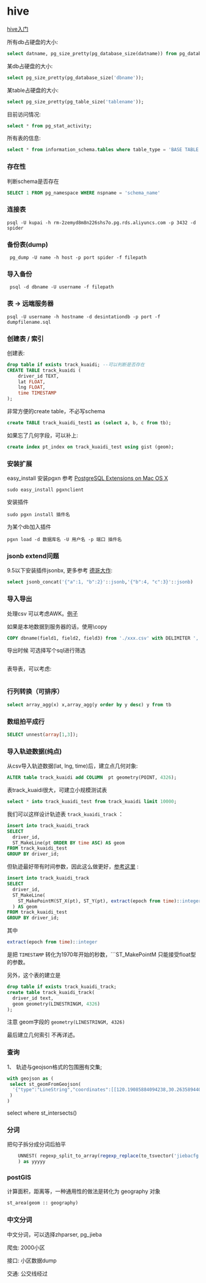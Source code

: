 # hive

[hive入门](http://mp.weixin.qq.com/s?__biz=MzIzODExMDE5MA==&mid=2694182433&idx=1&sn=687b754cddc7255026434c683f487ac0#rd)

所有db占硬盘的大小:

```sql
select datname, pg_size_pretty(pg_database_size(datname)) from pg_database;   
```

某db占硬盘的大小:

```sql
select pg_size_pretty(pg_database_size('dbname'));
```

某table占硬盘的大小:

```sql
select pg_size_pretty(pg_table_size('tablename'));
```


目前访问情况:

```sql
select * from pg_stat_activity;
```

所有表的信息:
```sql
select * from information_schema.tables where table_type = 'BASE TABLE' and table_schema not in('information_schema', 'pg_catalog')
```

### 存在性
判断schema是否存在
```sql
SELECT 1 FROM pg_namespace WHERE nspname = 'schema_name'
```

### 连接表

```shell
psql -U kupai -h rm-2zemyd8m8n226shs7o.pg.rds.aliyuncs.com -p 3432 -d spider
```

### 备份表(dump)
```shell
 pg_dump -U name -h host -p port spider -f filepath
```


### 导入备份
```shell
 psql -d dbname -U username -f filepath
```

### 表 -> 远端服务器
```shell
psql -U username -h hostname -d desintationdb -p port -f dumpfilename.sql
```

### 创建表 / 索引

创建表: 

```sql
drop table if exists track_kuaidi; --可以判断是否存在
CREATE TABLE track_kuaidi (
	driver_id TEXT,
    lat FLOAT,
    lng FLOAT,
    time TIMESTAMP
);
```

非常方便的create table，不必写schema
```sql
create TABLE track_kuaidi_test1 as (select a, b, c from tb);
```

如果忘了几何字段，可以补上: 

```sql
create index pt_index on track_kuaidi_test using gist (geom);
```



### 安装扩展
easy_install 安装pgxn 参考 [PostgreSQL Extensions on Mac OS X](http://www.reades.com/2015/12/11/installing-postgresql-extensions-on-mac-os-x/)
```shell
sudo easy_install pgxnclient
```

安装插件
```shell
sudo pgxn install 插件名
```

为某个db加入插件
```shell
pgxn load -d 数据库名 -U 用户名 -p 端口 插件名
```



### jsonb extend问题

9.5以下安装插件jsonbx, 更多参考 [德哥大作](https://yq.aliyun.com/articles/54646):

```sql
select jsonb_concat('{"a":1, "b":2}'::jsonb,'{"b":4, "c":3}'::jsonb)
```

### 导入导出

处理csv 可以考虑AWK。[例子](http://qinghua.github.io/awk/)

如果是本地数据到服务器的话，使用\copy
```sql
COPY dbname(field1, field2, field3) from './xxx.csv' with DELIMITER ',' CSV HEADER;
```

导出时候 可选择写个sql进行筛选
```sql

```

表导表，可以考虑: 

```sql

```



### 行列转换（可排序）

```sql
select array_agg(x) x,array_agg(y order by y desc) y from tb
```

### 数组拍平成行
```sql
SELECT unnest(array[1,3]); 
```

### 导入轨迹数据(纯点)

从csv导入轨迹数据(lat, lng, time)后，建立点几何对象:

```sql  
ALTER table track_kuaidi add COLUMN  pt geometry(POINT, 4326); 
```

表track_kuaidi很大，可建立小规模测试表

```sql
select * into track_kuaidi_test from track_kuaidi limit 10000;
```

我们可以这样设计轨迹表 ```track_kuaidi_track``` ：

```sql
insert into track_kuaidi_track 
SELECT
  driver_id,
  ST_MakeLine(pt ORDER BY time ASC) AS geom
FROM track_kuaidi_test
GROUP BY driver_id;
```

但轨迹最好带有时间参数，因此这么做更好，[参考这里](http://permalink.gmane.org/gmane.comp.gis.postgis/37468) :
```sql
insert into track_kuaidi_track 
SELECT
  driver_id,
  ST_MakeLine(
    ST_MakePointM(ST_X(pt), ST_Y(pt), extract(epoch from time)::integer) ORDER BY time ASC
  ) AS geom
FROM track_kuaidi_test
GROUP BY driver_id;
```

其中
```sql
extract(epoch from time)::integer
```
是把 ```TIMESTAMP``` 转化为1970年开始的秒数，```ST_MakePointM 只能接受float型的参数。



另外，这个表的建立是

```sql
drop table if exists track_kuaidi_track;
create table track_kuaidi_track(
  driver_id text,
  geom geometry(LINESTRINGM, 4326)
);
```

注意 geom字段的 ```geometry(LINESTRINGM, 4326)```



最后建立几何索引 不再详述。





### 查询

1、 轨迹与geojson格式的包围圈有交集;
```sql
with geojson as (
 select st_geomFromGeojson(
  '{"type":"LineString","coordinates":[[120.19085884094238,30.26358944099115],[120.19085884094238,30.275524183056834],[120.20055770874025,30.277154904692335],[120.20047187805174,30.271373132994828],[120.20124435424806,30.262625702860728],[120.19103050231934,30.262996372491795],[120.19085884094238,30.26358944099115]]}'
 )
)
```
select 
where st_intersects()

### 分词
把句子拆分成分词后拍平
```sql
	UNNEST( regexp_split_to_array(regexp_replace(to_tsvector('jiebacfg',xxxx)::text,'(:\d+)', '', 'g'), ' ')
	) as yyyyy
```


### postGIS

计算面积，距离等，一种通用性的做法是转化为 geography 对象
```sql
st_area(geom :: geography)
```




### 中文分词
中文分词，可以选择zhparser, pg_jieba





爬虫: 2000小区 

接口:  小区数据dump

交通: 公交线经过